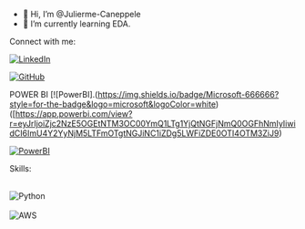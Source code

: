 - 👋 Hi, I’m @Julierme-Caneppele
- 🌱 I’m currently learning EDA.

Connect with me:

[![LinkedIn](https://img.shields.io/badge/LinkedIn-0077B5?style=for-the-badge&logo=linkedin&logoColor=white)](https://www.linkedin.com/in/julierme-brian-caneppele/)

[![GitHub](https://img.shields.io/badge/GitHub-100000?style=for-the-badge&logo=github&logoColor=white)](https://github.com/Julierme-Caneppele)

POWER BI [![PowerBI].(https://img.shields.io/badge/Microsoft-666666?style=for-the-badge&logo=microsoft&logoColor=white)
([https://app.powerbi.com/view?r=eyJrIjoiZjc2NzE5OGEtNTM3OC00YmQ1LTg1YjQtNGFjNmQ0OGFhNmIyIiwidCI6ImU4Y2YyNjM5LTFmOTgtNGJiNC1iZDg5LWFiZDE0OTI4OTM3ZiJ9)

[![PowerBI](https://img.shields.io/badge/Microsoft-666666?style=for-the-badge&logo=microsoft&logoColor=white)](https://app.powerbi.com/view?r=eyJrIjoiZjc2NzE5OGEtNTM3OC00YmQ1LTg1YjQtNGFjNmQ0OGFhNmIyIiwidCI6ImU4Y2YyNjM5LTFmOTgtNGJiNC1iZDg5LWFiZDE0OTI4OTM3ZiJ9)

Skills:
<div style="display: inline_block"><br/>
  <img aling="center" alt="Python" src="https://img.shields.io/badge/Python-3776AB?style=for-the-badge&logo=python&logoColor=white"/>
</div>

<div style="display: inline_block"><br/>
  <img aling="center" alt="AWS" src="https://img.shields.io/badge/Amazon_AWS-FF9900?style=for-the-badge&logo=amazonaws&logoColor=white"/>
</div>
